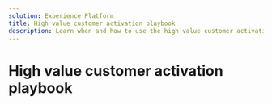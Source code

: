 ```yaml
---
solution: Experience Platform
title: High value customer activation playbook
description: Learn when and how to use the high value customer activation playbook
---
```


# High value customer activation playbook



